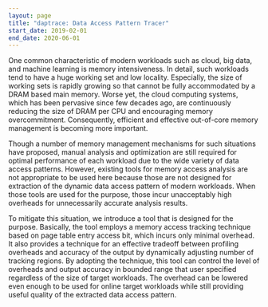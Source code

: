 ```yaml
---
layout: page
title: "daptrace: Data Access Pattern Tracer"
start_date: 2019-02-01
end_date: 2020-06-01
---
```


One common characteristic of modern workloads such as cloud, big data, and machine learning is memory intensiveness.
In detail, such workloads tend to have a huge working set and low locality.
Especially, the size of working sets is rapidly growing so that cannot be fully accommodated by a DRAM based main memory.
Worse yet, the cloud computing systems, which has been pervasive since few decades ago, are continuously reducing the size of DRAM per CPU and encouraging memory overcommitment.
Consequently, efficient and effective out-of-core memory management is becoming more important.

Though a number of memory management mechanisms for such situations have proposed, manual analysis and optimization are still required for optimal performance of each workload due to the wide variety of data access patterns.
However, existing tools for memory access analysis are not appropriate to be used here because those are not designed for extraction of the dynamic data access pattern of modern workloads.
When those tools are used for the purpose, those incur unacceptably high overheads for unnecessarily accurate analysis results.

To mitigate this situation, we introduce a tool that is designed for the purpose.
Basically, the tool employs a memory access tracking technique based on page table entry access bit, which incurs only minimal overhead.
It also provides a technique for an effective tradeoff between profiling overheads and accuracy of the output by dynamically adjusting number of tracking regions.
By adopting the technique, this tool can control the level of overheads and output accuracy in bounded range that user specified regardless of the size of target workloads.
The overhead can be lowered even enough to be used for online target workloads while still providing useful quality of the extracted data access pattern.
